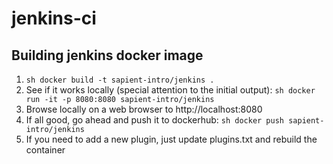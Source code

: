 # jenkins-ci
## Building jenkins docker image
1. ```sh docker build -t sapient-intro/jenkins .```
2. See if it works locally (special attention to the initial output): ```sh docker run -it -p 8080:8080 sapient-intro/jenkins```
3. Browse locally on a web browser to http://localhost:8080
4. If all good, go ahead and push it to dockerhub: ```sh docker push sapient-intro/jenkins```
5. If you need to add a new plugin, just update plugins.txt and rebuild the container
